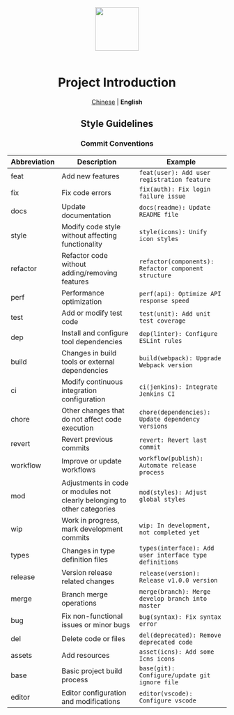 <div align="center"> <a href="https://github.com/Aurora-flower/ER.git"> <img width="100" src="./public/favicon.ico"> </a> <br> <br>

# Project Introduction

[Chinese](./README.zh-CN.md) | **English**

## Style Guidelines

### Commit Conventions

| Abbreviation | Description                                                              | Example                                                 |
| ------------ | ------------------------------------------------------------------------ | ------------------------------------------------------- |
| feat         | Add new features                                                         | `feat(user): Add user registration feature`             |
| fix          | Fix code errors                                                          | `fix(auth): Fix login failure issue`                    |
| docs         | Update documentation                                                     | `docs(readme): Update README file`                      |
| style        | Modify code style without affecting functionality                        | `style(icons): Unify icon styles`                       |
| refactor     | Refactor code without adding/removing features                           | `refactor(components): Refactor component structure`    |
| perf         | Performance optimization                                                 | `perf(api): Optimize API response speed`                |
| test         | Add or modify test code                                                  | `test(unit): Add unit test coverage`                    |
| dep          | Install and configure tool dependencies                                  | `dep(linter): Configure ESLint rules`                   |
| build        | Changes in build tools or external dependencies                          | `build(webpack): Upgrade Webpack version`               |
| ci           | Modify continuous integration configuration                              | `ci(jenkins): Integrate Jenkins CI`                     |
| chore        | Other changes that do not affect code execution                          | `chore(dependencies): Update dependency versions`       |
| revert       | Revert previous commits                                                  | `revert: Revert last commit`                            |
| workflow     | Improve or update workflows                                              | `workflow(publish): Automate release process`           |
| mod          | Adjustments in code or modules not clearly belonging to other categories | `mod(styles): Adjust global styles`                     |
| wip          | Work in progress, mark development commits                               | `wip: In development, not completed yet`                |
| types        | Changes in type definition files                                         | `types(interface): Add user interface type definitions` |
| release      | Version release related changes                                          | `release(version): Release v1.0.0 version`              |
| merge        | Branch merge operations                                                  | `merge(branch): Merge develop branch into master`       |
| bug          | Fix non-functional issues or minor bugs                                  | `bug(syntax): Fix syntax error`                         |
| del          | Delete code or files                                                     | `del(deprecated): Remove deprecated code`               |
| assets       | Add resources                                                            | `asset(icns): Add some Icns icons`                      |
| base         | Basic project build process                                              | `base(git): Configure/update git ignore file`           |
| editor       | Editor configuration and modifications                                   | `editor(vscode): Configure vscode`                      |
